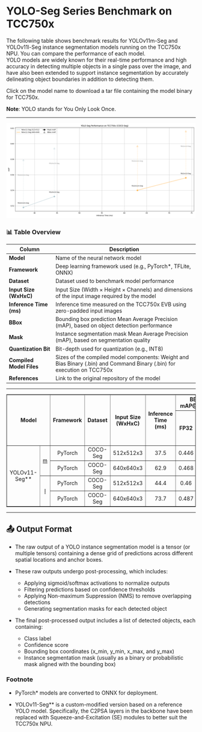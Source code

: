 # YOLO-Seg Series Benchmark on TCC750x

The following table shows benchmark results for YOLOv11m-Seg and YOLOv11l-Seg instance segmentation models running on the TCC750x NPU. You can compare the performance of each model.  
YOLO models are widely known for their real-time performance and high accuracy in detecting multiple objects in a single pass over the image, and have also been extended to support instance segmentation by accurately delineating object boundaries in addition to detecting them.

Click on the model name to download a tar file containing the model binary for TCC750x.

**Note**: YOLO stands for You Only Look Once.

- - -
![YOLOv11 Model Performance](../../_docs/image/yolov11_performance.png)
### 📊 Table Overview

| Column                    | Description                                                                 |
|--------------------------|-----------------------------------------------------------------------------|
| **Model**                | Name of the neural network model     |
| **Framework**            | Deep learning framework used (e.g., PyTorch\*, TFLite, ONNX)                |
| **Dataset**              | Dataset used to benchmark model performance  |
| **Input Size (WxHxC)**   | Input Size (Width × Height × Channels) and dimensions of the input image required by the model                             |
| **Inference Time (ms)**  | Inference time measured on the TCC750x EVB using zero-padded input images                |
| **BBox**             | Bounding box prediction Mean Average Precision (mAP), based on object detection performance                    |
| **Mask**             | Instance segmentation mask Mean Average Precision (mAP), based on segmentation quality                    |
| **Quantization Bit**     | Bit-depth used for quantization (e.g., INT8)                                |
| **Compiled Model Files**   | Sizes of the compiled model components: Weight and Bias Binary (.bin) and Command Binary (.bin) for execution on TCC750x                    |
| **References**           | Link to the original repository of the model      

- - -

<table border="1" cellspacing="0" cellpadding="5">
    <thead>
        <tr>
            <th rowspan="2" colspan="2">Model</th>
            <th rowspan="2">Framework</th>
            <th rowspan="2">Dataset</th>
            <th rowspan="2">Input Size (WxHxC)</th>
            <th rowspan="2">Inference Time (ms)</th>
            <th colspan="2">BBox mAP@50:95</th>
            <th colspan="2">Mask mAP@50:95</th>
            <th colspan="2">BBox mAP@50</th>
            <th colspan="2">Mask mAP@50</th>
            <th rowspan="2">Quantization Bit</th>
            <th colspan="2">Compiled Model Files</th>
            <th rowspan="2">References</th>
        </tr>
        <tr>
            <th>FP32</th>
            <th>INT8</th>
            <th>FP32</th>
            <th>INT8</th>
            <th>FP32</th>
            <th>INT8</th>
            <th>FP32</th>
            <th>INT8</th>
            <th>Weight and Bias Binary (MB)</th>
            <th>Command Binary (KB)</th>
        </tr>
    </thead>
    <tbody>
        <tr>
            <td align="center" rowspan="4" class="model">YOLOv11-Seg**</td>
            <td align="center" class="variant" rowspan="2"><a href="yolov11-seg/yolov11m-seg/">m</a></td> <!-- Models: Variant -->
            <td align="center">PyTorch</td> <!-- Framework -->
            <td align="center">COCO-Seg</td>
            <td align="center">512x512x3</td> <!-- Input Size (WxHxC) -->
            <td align="center">37.5</td> <!-- Inference Time (msec): EVB -->
            <td align="center">0.446</td>
            <td align="center">0.424</td>
            <td align="center">0.361</td>
            <td align="center">0.318</td>
            <td align="center">0.589</td>
            <td align="center">0.579</td>
            <td align="center">0.526</td>
            <td align="center">0.518</td>
            <td align="center">INT8</td>
            <td align="center">21.19</td>
            <td align="center">201</td>
            <td align="center" rowspan="4"><a href="https://docs.ultralytics.com/tasks/segment/">GitHub<a></td> <!-- References: Link -->
        </tr>
        <tr>
            <td align="center">PyTorch</td> <!-- Framework -->
            <td align="center">COCO-Seg</td>
            <td align="center">640x640x3</td> <!-- Input Size (WxHxC) -->
            <td align="center">62.9</td> <!-- Inference Time (msec): EVB -->
            <td align="center">0.468</td>
            <td align="center">0.441</td>
            <td align="center">0.382</td>
            <td align="center">0.336</td>
            <td align="center">0.611</td>
            <td align="center">0.597</td>
            <td align="center">0.554</td>
            <td align="center">0.54</td>
            <td align="center">INT8</td>
            <td align="center">21.19</td>
            <td align="center">311</td>
        </tr>
        <tr>
            <td align="center" class="variant" rowspan="2"><a href="yolov11-seg/yolov11l-seg/">l</a></td> <!-- Models: Variant -->
            <td align="center">PyTorch</td> <!-- Framework -->
            <td align="center">COCO-Seg</td>
            <td align="center">512x512x3</td> <!-- Input Size (WxHxC) -->
            <td align="center">44.4</td> <!-- Inference Time (msec): EVB -->
            <td align="center">0.46</td>
            <td align="center">0.439</td>
            <td align="center">0.37</td>
            <td align="center">0.326</td>
            <td align="center">0.604</td>
            <td align="center">0.594</td>
            <td align="center">0.542</td>
            <td align="center">0.532</td>
            <td align="center">INT8</td>
            <td align="center">26.02</td>
            <td align="center">231</td>
        </tr>
        <tr>
            <td align="center">PyTorch</td> <!-- Framework -->
            <td align="center">COCO-Seg</td>
            <td align="center">640x640x3</td> <!-- Input Size (WxHxC) -->
            <td align="center">73.7</td> <!-- Inference Time (msec): EVB -->
            <td align="center">0.487</td>
            <td align="center">0.458</td>
            <td align="center">0.395</td>
            <td align="center">0.347</td>
            <td align="center">0.63</td>
            <td align="center">0.616</td>
            <td align="center">0.569</td>
            <td align="center">0.556</td>
            <td align="center">INT8</td>
            <td align="center">26.02</td>
            <td align="center">352</td>
        </tr>
    </tbody>
</table>

- - -

## 📤 Output Format
- The raw output of a YOLO instance segmentation model is a tensor (or multiple tensors) containing a dense grid of predictions across different spatial locations and anchor boxes.
- These raw outputs undergo post-processing, which includes:
  - Applying sigmoid/softmax activations to normalize outputs
  - Filtering predictions based on confidence thresholds
  - Applying Non-maximum Suppression (NMS) to remove overlapping detections
  - Generating segmentation masks for each detected object

- The final post-processed output includes a list of detected objects, each containing:
  - Class label
  - Confidence score
  - Bounding box coordinates (x_min, y_min, x_max, and y_max)
  - Instance segmentation mask (usually as a binary or probabilistic mask aligned with the bounding box)

### Footnote                
* PyTorch* models are converted to ONNX for deployment.

* YOLOv11-Seg** is a custom-modified version based on a reference YOLO model. Specifically, the C2PSA layers in the backbone have been replaced with Squeeze-and-Excitation (SE) modules to better suit the TCC750x NPU.
